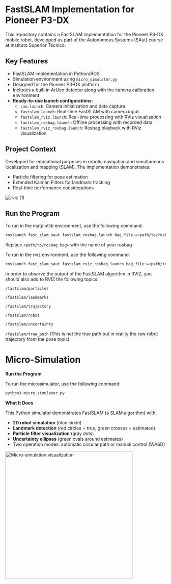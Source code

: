 # FastSLAM Implementation for Pioneer P3-DX

This repository contains a FastSLAM implementation for the Pioneer P3-DX mobile robot, developed as part of the Autonomous Systems (SAut) course at Instituto Superior Técnico.

## Key Features
- FastSLAM implementation in Python/ROS
- Simulation environment using `micro_simulator.py`
- Designed for the Pioneer P3-DX platform
- Includes a built in ArUco detector along with the camera calibration environment
- **Ready-to-use launch configurations**:
  - `cam.launch`: Camera initialization and data capture
  - `fastslam.launch`: Real-time FastSLAM with camera input
  - `fastslam_rviz.launch`: Real-time processing with RViz visualization
  - `fastslam_rosbag.launch`: Offline processing with recorded data
  - `fastslam_rviz_rosbag.launch`: Rosbag playback with RViz visualization

## Project Context
Developed for educational purposes in robotic navigation and simultaneous localization and mapping (SLAM). The implementation demonstrates:
- Particle filtering for pose estimation
- Extended Kalman Filters for landmark tracking
- Real-time performance considerations

![rviz (1)](https://github.com/user-attachments/assets/5ea48d03-5da3-46f5-bbd2-cd245d06afa5)

## Run the Program

To run in the matplotlib environment, use the following command:

```bash
roslaunch fast_slam_saut fastslam_rosbag.launch bag_file:=<path/to/rosbag.bag> rate:=0.5 loop:=false
```
Replace `<path/to/rosbag.bag>` with the name of your rosbag

To run in the rviz environment, use the following command:

```bash
roslaunch fast_slam_saut fastslam_rviz_rosbag.launch bag_file:=<path/to/rosbag.bag> rate:=0.5 loop:=false
```

In order to observe the output of the FastSLAM algorithm in RVIZ, you should also add to RVIZ the following topics:

`/fastslam/particles`

`/fastslam/landmarks`

`/fastslam/trajectory`

`/fastslam/robot`

`/fastslam/uncertainty`

`/fastslam/true_path`  (This is not the true path but in reality the raw robot trajectory from the pose topic)



# Micro-Simulation

**Run the Program**   

To run the microsimulator, use the following command:  

```bash
python3 micro_simulator.py
```
**What It Does**

This Python simulator demonstrates FastSLAM (a SLAM algorithm) with:
- **2D robot simulation** (blue circle)
- **Landmark detection** (red circles = true, green crosses = estimated)
- **Particle filter visualization** (gray dots)
- **Uncertainty ellipses** (green ovals around estimates)
- Two operation modes: automatic circular path or manual control (WASD)

<img src="https://github.com/user-attachments/assets/5d8d7753-b796-4a9d-bdb9-047827ce1390" width="400" alt="Micro-simulation visualization">


